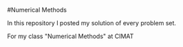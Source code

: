 #Numerical Methods

In this repository I posted my solution of every problem set.

For my class "Numerical Methods" at CIMAT
